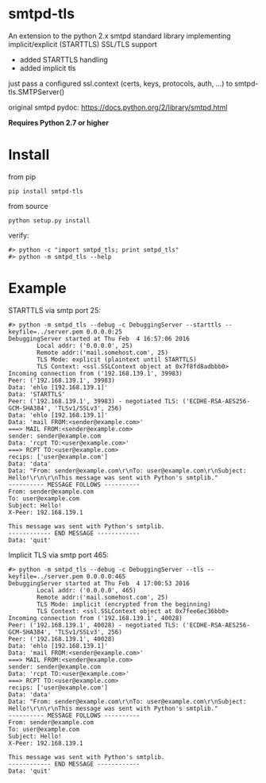 # smtpd-tls

An extension to the python 2.x smtpd standard library implementing implicit/explicit (STARTTLS) SSL/TLS support

* added STARTTLS handling
* added implicit tls

just pass a configured ssl.context (certs, keys, protocols, auth, ...) to smtpd-tls.SMTPServer()

original smtpd pydoc: https://docs.python.org/2/library/smtpd.html

**Requires Python 2.7 or higher**

# Install

from pip

    pip install smtpd-tls

from source

    python setup.py install

verify:

    #> python -c "import smtpd_tls; print smtpd_tls"
    #> python -m smtpd_tls --help

# Example

STARTTLS via smtp port 25:

    #> python -m smtpd_tls --debug -c DebuggingServer --starttls --keyfile=../server.pem 0.0.0.0:25
    DebuggingServer started at Thu Feb  4 16:57:06 2016
            Local addr: ('0.0.0.0', 25)
            Remote addr:('mail.somehost.com', 25)
            TLS Mode: explicit (plaintext until STARTTLS)
            TLS Context: <ssl.SSLContext object at 0x7f8fd8adbbb0>
    Incoming connection from ('192.168.139.1', 39983)
    Peer: ('192.168.139.1', 39983)
    Data: 'ehlo [192.168.139.1]'
    Data: 'STARTTLS'
    Peer: ('192.168.139.1', 39983) - negotiated TLS: ('ECDHE-RSA-AES256-GCM-SHA384', 'TLSv1/SSLv3', 256)
    Data: 'ehlo [192.168.139.1]'
    Data: 'mail FROM:<sender@example.com>'
    ===> MAIL FROM:<sender@example.com>
    sender: sender@example.com
    Data: 'rcpt TO:<user@example.com>'
    ===> RCPT TO:<user@example.com>
    recips: ['user@example.com']
    Data: 'data'
    Data: "From: sender@example.com\r\nTo: user@example.com\r\nSubject: Hello!\r\n\r\nThis message was sent with Python's smtplib."
    ---------- MESSAGE FOLLOWS ----------
    From: sender@example.com
    To: user@example.com
    Subject: Hello!
    X-Peer: 192.168.139.1

    This message was sent with Python's smtplib.
    ------------ END MESSAGE ------------
    Data: 'quit'


Implicit TLS via smtp port 465:

    #> python -m smtpd_tls --debug -c DebuggingServer --tls --keyfile=../server.pem 0.0.0.0:465
    DebuggingServer started at Thu Feb  4 17:00:53 2016
            Local addr: ('0.0.0.0', 465)
            Remote addr:('mail.somehost.com', 25)
            TLS Mode: implicit (encrypted from the beginning)
            TLS Context: <ssl.SSLContext object at 0x7fee6ec36bb0>
    Incoming connection from ('192.168.139.1', 40028)
    Peer: ('192.168.139.1', 40028) - negotiated TLS: ('ECDHE-RSA-AES256-GCM-SHA384', 'TLSv1/SSLv3', 256)
    Peer: ('192.168.139.1', 40028)
    Data: 'ehlo [192.168.139.1]'
    Data: 'mail FROM:<sender@example.com>'
    ===> MAIL FROM:<sender@example.com>
    sender: sender@example.com
    Data: 'rcpt TO:<user@example.com>'
    ===> RCPT TO:<user@example.com>
    recips: ['user@example.com']
    Data: 'data'
    Data: "From: sender@example.com\r\nTo: user@example.com\r\nSubject: Hello!\r\n\r\nThis message was sent with Python's smtplib."
    ---------- MESSAGE FOLLOWS ----------
    From: sender@example.com
    To: user@example.com
    Subject: Hello!
    X-Peer: 192.168.139.1

    This message was sent with Python's smtplib.
    ------------ END MESSAGE ------------
    Data: 'quit'
